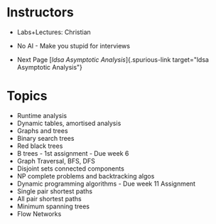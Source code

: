 # Instructors

- Labs+Lectures: Christian

- No AI - Make you stupid for interviews

- Next Page [*ldsa Asymptotic Analysis*]{.spurious-link
  target="ldsa Asymptotic Analysis"}

# Topics

- Runtime analysis
- Dynamic tables, amortised analysis
- Graphs and trees
- Binary search trees
- Red black trees
- B trees - 1st assignment - Due week 6
- Graph Traversal, BFS, DFS
- Disjoint sets connected components
- NP complete problems and backtracking algos
- Dynamic programming algorithms - Due week 11 Assignment
- Single pair shortest paths
- All pair shortest paths
- Minimum spanning trees
- Flow Networks
